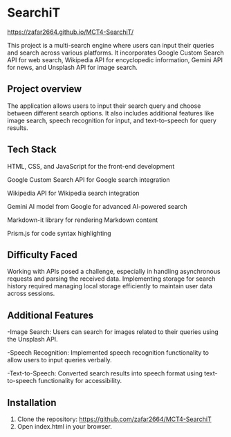 
# SearchiT

https://zafar2664.github.io/MCT4-SearchiT/

This project is a multi-search engine where users can input their queries and search across various platforms. It incorporates Google Custom Search API for web search, Wikipedia API for encyclopedic information, Gemini API for news, and Unsplash API for image search.

## Project overview
The application allows users to input their search query and choose between different search options. It also includes additional features like image search, speech recognition for input, and text-to-speech for query results.
## Tech Stack

HTML, CSS, and JavaScript for the front-end development

Google Custom Search API for Google search integration

Wikipedia API for Wikipedia search integration

Gemini AI model from Google for advanced AI-powered search

Markdown-it library for rendering Markdown content

Prism.js for code syntax highlighting


## Difficulty Faced
Working with APIs posed a challenge, especially in handling asynchronous requests and parsing the received data. Implementing storage for search history required managing local storage efficiently to maintain user data across sessions.
## Additional Features
-Image Search: Users can search for images related to their queries using the Unsplash API.

-Speech Recognition: Implemented speech recognition functionality to allow users to input queries verbally.

-Text-to-Speech: Converted search results into speech format using text-to-speech functionality for accessibility.
## Installation
1. Clone the repository: https://github.com/zafar2664/MCT4-SearchiT
2. Open index.html in your browser.
